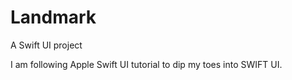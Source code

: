 # Landmark
A Swift UI project 

I am following Apple Swift UI tutorial to dip my toes into SWIFT UI. 
